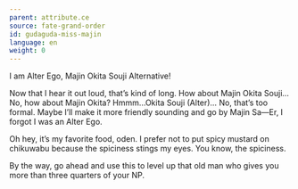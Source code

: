 ```yaml
---
parent: attribute.ce
source: fate-grand-order
id: gudaguda-miss-majin
language: en
weight: 0
---
```


I am Alter Ego, Majin Okita Souji Alternative!

Now that I hear it out loud, that’s kind of long. How about Majin Okita Souji… No, how about Majin Okita? Hmmm…Okita Souji (Alter)… No, that’s too formal. Maybe I’ll make it more friendly sounding and go by Majin Sa―Er, I forgot I was an Alter Ego.

Oh hey, it’s my favorite food, oden. I prefer not to put spicy mustard on chikuwabu because the spiciness stings my eyes. You know, the spiciness.

By the way, go ahead and use this to level up that old man who gives you more than three quarters of your NP.
